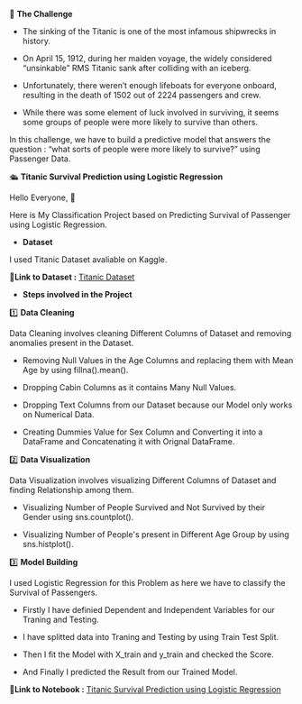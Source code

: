 🎯 **The Challenge**

- The sinking of the Titanic is one of the most infamous shipwrecks in history.

- On April 15, 1912, during her maiden voyage, the widely considered “unsinkable” RMS Titanic sank after colliding with an iceberg.

- Unfortunately, there weren’t enough lifeboats for everyone onboard, resulting in the death of 1502 out of 2224 passengers and crew.

- While there was some element of luck involved in surviving, it seems some groups of people were more likely to survive than others.

In this challenge, we have to build a predictive model that answers the question : “what sorts of people were more likely to survive?” using Passenger Data.

🛳️ **Titanic Survival Prediction using Logistic Regression**

Hello Everyone, 👋 

Here is My Classification Project based on Predicting Survival of Passenger using Logistic Regression.

- **Dataset**

I used Titanic Dataset avaliable on Kaggle.

📍**Link to Dataset :** [Titanic Dataset](https://www.kaggle.com/competitions/titanic/data?select=test.csv)

- **Steps involved in the Project**

1️⃣ **Data Cleaning**

Data Cleaning involves cleaning Different Columns of Dataset and removing anomalies present in the Dataset.

- Removing Null Values in the Age Columns and replacing them with Mean Age by using fillna().mean().

- Dropping Cabin Columns as it contains Many Null Values.

- Dropping Text Columns from our Dataset because our Model only works on Numerical Data.

- Creating Dummies Value for Sex Column and Converting it into a DataFrame and Concatenating it with Orignal DataFrame.

2️⃣ **Data Visualization**

Data Visualization involves visualizing Different Columns of Dataset and finding Relationship among them.

- Visualizing Number of People Survived and Not Survived by their Gender using sns.countplot().

- Visualizing Number of People's present in Different Age Group by using sns.histplot().

3️⃣ **Model Building**

I used Logistic Regression for this Problem as here we have to classify the Survival of Passengers.

- Firstly I have definied Dependent and Independent Variables for our Traning and Testing.

- I have splitted data into Traning and Testing by using Train Test Split.

- Then I fit the Model with X_train and y_train and checked the Score.

- And Finally I predicted the Result from our Trained Model.

📍**Link to Notebook :** [Titanic Survival Prediction using Logistic Regression](https://www.kaggle.com/code/themrityunjaypathak/titanic-survival-prediction)

